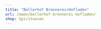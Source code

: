 ```yaml
---
title: "Bellerhof Brennerei+Hofladen"
url: /owen/bellerhof-brennerei-hofladen/
shop: Spirituosen
---
```

